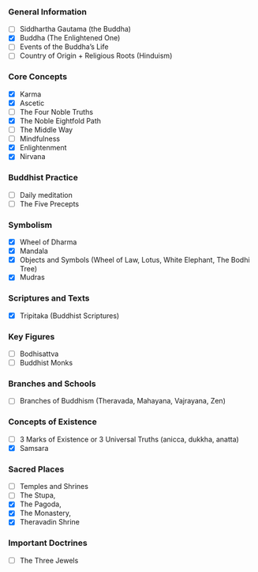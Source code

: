 ### General Information
- [ ] Siddhartha Gautama (the Buddha)
- [x] Buddha (The Enlightened One)
- [ ] Events of the Buddha’s Life
- [ ] Country of Origin + Religious Roots (Hinduism)

### Core Concepts
- [x] Karma
- [x] Ascetic
- [ ] The Four Noble Truths
- [x] The Noble Eightfold Path
- [ ] The Middle Way
- [ ] Mindfulness
- [x] Enlightenment
- [x] Nirvana

### Buddhist Practice
- [ ] Daily meditation
- [ ] The Five Precepts

### Symbolism
- [x] Wheel of Dharma
- [x] Mandala
- [x] Objects and Symbols (Wheel of Law, Lotus, White Elephant, The Bodhi Tree)
- [x] Mudras

### Scriptures and Texts
- [x] Tripitaka (Buddhist Scriptures)

### Key Figures
- [ ] Bodhisattva
- [ ] Buddhist Monks

### Branches and Schools
- [ ] Branches of Buddhism (Theravada, Mahayana, Vajrayana, Zen)

### Concepts of Existence
- [ ] 3 Marks of Existence or 3 Universal Truths (anicca, dukkha, anatta)
- [x] Samsara

### Sacred Places
- [ ] Temples and Shrines
- [ ] The Stupa,
- [x]  The Pagoda,
- [x]  The Monastery,
- [x]  Theravadin Shrine

### Important Doctrines
- [ ] The Three Jewels
